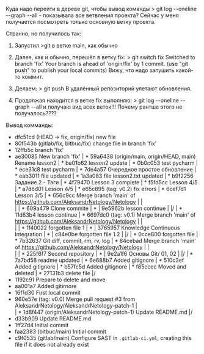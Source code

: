 Куда надо перейти в дереве git, чтобы вывод команды > git log --oneline --graph --all - показывала все ветвления проекта?
Сейчас у меня получается посмотреть только основную ветку проекта.

Странно, но получилось так:
1. Запустил >git в ветке main, как обычно
2. Далее, как и обычно, перешёл в ветку fix: > git switch fix
											   Switched to branch 'fix'
											   Your branch is ahead of 'origin/fix' by 1 commit.
													(use "git push" to publish your local commits)
	Вижу, что надо запушить какой-то коммит.

3. Делаем: > git push
	В удалённый репозиторий улетают обновления.

4. Продолжая находится в ветке fix выполняю: > git log --oneline --graph --all
	и получаю вид всех веток!!! Почему рантше этого не получалось????

Вывод комманды:
* dfc51cd (HEAD -> fix, origin/fix) new file
* 80f543b (gitlab/fix, bitbuc/fix) change file in branch 'fix'
* 12ffb5c branch 'fix'
* ae30085 New branch 'fix'
| * 59a6438 (origin/main, origin/HEAD, main) Rename lesson2
| * be01b62 lesson2 update
| * 0b0c053 test pycharm
| * ece31c8 test pycharm
| * 7de4a57 Очередное простое обновление
| * eab3011 file updated
| * 1a3a083 file lesson2.txt updated
| * b9f2256 Задание 2 - Тэги
| * 4f79470 Lesson 3 complete
| * f5fd5cc Lesson 4/5
| * a7d6d01 Lesson 4/5
| * e65c895 (tag: v0.2) fix errors
| * 6cef7d1 Lesson 3/5
| *   656c9cc Merge branch 'main' of https://github.com/AleksandrNetology/Netology
| |\
| | * 609a479 Clone commite
| * | 9e5962b lesson continue
| |/
| * 11d63b4 lesson continue
| *   6697dc0 (tag: v0.1) Merge branch 'main' of https://github.com/AleksandrNetology/Netology
| |\
| | * 1f40022 forgotten file 1
| * | 3765957 Knowledge Continuous Integration
| * | c84e0be forgotten file 1.2
| |/
| * 0cce800 forgotten file
| * 7b32637 Git diff, commit, rm, rv, log
| *   84cebad Merge branch 'main' of https://github.com/AleksandrNetology/Netology
| |\
| | * 225f6f7 Second repository
| * | 9e2a1f6 Основы Git/ 01, 02
| |/
| * 7a7bd58 readme updated
| * 6e688b7 Added gitignore
| * 510c3ef Added gitignore
| * b57fc5d Added gitignore
| * f85ccec Moved and deleted
| * 27131b3 delete file
|/
* 1192c91 Prepare to delete and move
* aa001a7 Added gitirnore
* 16f1d30 First local commit
*   960e57e (tag: v0.0) Merge pull request #3 from AleksandrNetology/AleksandrNetology-patch-1
|\
| * 1d8f447 (origin/AleksandrNetology-patch-1) Update README.md
|/
* d33b909 Update README.md
* 1ff27d4 Initial commit
* faa2383 (bitbuc/main) Initial commit
* c9f0535 (gitlab/main) Configure SAST in `.gitlab-ci.yml`, creating this file if it does not already exist
